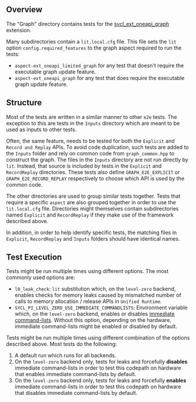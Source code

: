 ## Overview

The "Graph" directory contains tests for the
[sycl_ext_oneapi_graph](../../doc/extensions/experimental/sycl_ext_oneapi_graph.asciidoc)
extension.

Many subdirectories contain a `lit.local.cfg` file. This file sets the `lit`
option `config.required_features` to the graph aspect required to run the tests:

- `aspect-ext_oneapi_limited_graph` for any test that doesn't require the
  executable graph update feature.
- `aspect-ext_oneapi_graph` for any test that does require the executable graph
  update feature.

## Structure

Most of the tests are written in a similar manner to other `e2e` tests. The
exception to this are tests in the `Inputs` directory which are meant to be used
as inputs to other tests.

Often, the same feature, needs to be tested for both the `Explicit`
and `Record and Replay` APIs. To avoid code duplication, such tests are added to
the `Inputs` folder and rely on common code from `graph_common.hpp` to construct
the graph. The files in the `Inputs` directory are not run directly by `lit`.
Instead, that source is included by tests in the `Explicit` and `RecordReplay`
directories. These tests also define `GRAPH_E2E_EXPLICIT`
or `GRAPH_E2E_RECORD_REPLAY` respectively to choose which API is used by the
common code.

The other directories are used to group similar tests together. Tests that
require a specific `aspect` are also grouped together in order to use the
`lit.local.cfg` file. Directories might themselves contain subdirectories named 
`Explicit` and `RecordReplay` if they make use of the framework described above.

In addition, in order to help identify specific tests, the matching files
in `Explicit`, `RecordReplay` and `Inputs` folders should have identical names.

## Test Execution

Tests might be run multiple times using different options. The most commonly used
options are:

- `l0_leak_check`: `lit` substitution which, on the `level-zero` backend, enables
checks for memory leaks caused by mismatched number of calls to memory
allocation / release APIs in `Unified Runtime`.
- `SYCL_PI_LEVEL_ZERO_USE_IMMEDIATE_COMMANDLISTS`: Environment variable which, 
on the `level-zero` backend, enables or disables
[immediate command-lists](https://spec.oneapi.io/level-zero/latest/core/PROG.html#low-latency-immediate-command-lists).
Without this option, depending on the hardware, immediate command-lists might be
enabled or disabled by default.

Tests might be run multiple times using different combination of the options 
described above. Most tests do the following:

1. A default run which runs for all backends. 
2. On the `level-zero` backend only, tests for leaks and forcefully **disables**
immediate command-lists in order to test this codepath on hardware that enables
immediate command-lists by default.
3. On the `level-zero` backend only, tests for leaks and forcefully **enables**
immediate command-lists in order to test this codepath on hardware that disables
immediate command-lists by default.
